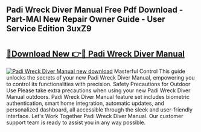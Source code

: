 ## Padi Wreck Diver Manual Free Pdf Download - Part-MAl New Repair Owner Guide - User Service Edition 3uxZ9

# <h2><a href="http://cf22379.oget.top/?id=Padi+Wreck+Diver+Manual">🔗Download New 👉🔴 Padi Wreck Diver Manual</a></h2>

[![Padi Wreck Diver Manual new download](https://i.imgur.com/5g1atiW.png)](http://cf22379.oget.top/?id=Padi+Wreck+Diver+Manual)
Masterful Control This guide unlocks the secrets of your new Padi Wreck Diver Manual, empowering you to control its functionalities with precision. Safety Precautions for Outdoor Use Please take extra precautions when using your new Padi Wreck Diver Manual outdoors. Padi Wreck Diver Manual feature set includes biometric authentication, smart home integration, automatic updates, and personalized dashboard, all accessible through the sleek and user-friendly interface. Let's Work Together Padi Wreck Diver Manual. Our customer support team is ready to assist you in any way possible.
